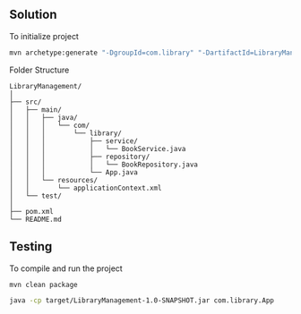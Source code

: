 ## Solution

To initialize project 
```sh
mvn archetype:generate "-DgroupId=com.library" "-DartifactId=LibraryManagement" "-DarchetypeArtifactId=maven-archetype-quickstart" "-DarchetypeVersion=1.4" "-DinteractiveMode=false"
```

Folder Structure
```
LibraryManagement/
│
├── src/
│   ├── main/
│   │   ├── java/
│   │   │   └── com/
│   │   │       └── library/
│   │   │           ├── service/
│   │   │           │   └── BookService.java
│   │   │           ├── repository/
│   │   │           │   └── BookRepository.java
│   │   │           └── App.java
│   │   └── resources/
│   │       └── applicationContext.xml
│   └── test/
│
├── pom.xml
└── README.md
```

## Testing


To compile and run the project
```sh
mvn clean package
```

```sh
java -cp target/LibraryManagement-1.0-SNAPSHOT.jar com.library.App
```

